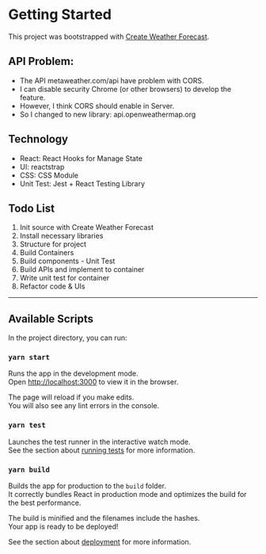 # Getting Started

This project was bootstrapped with [Create Weather Forecast](https://github.com/facebook/create-react-app).

## API Problem:
- The API metaweather.com/api have problem with CORS.
- I can disable security Chrome (or other browsers) to develop the feature.
- However, I think CORS should enable in Server.
- So I changed to new library: api.openweathermap.org

## Technology
- React: React Hooks for Manage State
- UI: reactstrap
- CSS: CSS Module
- Unit Test: Jest + React Testing Library


## Todo List
1. Init source with Create Weather Forecast
2. Install necessary libraries
3. Structure for project
4. Build Containers
5. Build components - Unit Test
6. Build APIs and implement to container
7. Write unit test for container
8. Refactor code & UIs

---

## Available Scripts

In the project directory, you can run:

### `yarn start`

Runs the app in the development mode.\
Open [http://localhost:3000](http://localhost:3000) to view it in the browser.

The page will reload if you make edits.\
You will also see any lint errors in the console.

### `yarn test`

Launches the test runner in the interactive watch mode.\
See the section about [running tests](https://facebook.github.io/create-react-app/docs/running-tests) for more information.

### `yarn build`

Builds the app for production to the `build` folder.\
It correctly bundles React in production mode and optimizes the build for the best performance.

The build is minified and the filenames include the hashes.\
Your app is ready to be deployed!

See the section about [deployment](https://facebook.github.io/create-react-app/docs/deployment) for more information.

